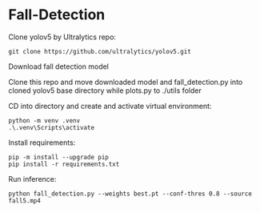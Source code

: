 # Fall-Detection

Clone yolov5 by Ultralytics repo:
```
git clone https://github.com/ultralytics/yolov5.git
```
Download fall detection model 

Clone this repo and move downloaded model and fall_detection.py into  cloned yolov5 base directory while plots.py to ./utils folder

CD into directory and create and activate virtual environment:
```
python -m venv .venv
.\.venv\Scripts\activate
```

Install requirements:
```
pip -m install --upgrade pip
pip install -r requirements.txt
```

Run inference:
```
python fall_detection.py --weights best.pt --conf-thres 0.8 --source fall5.mp4
```
